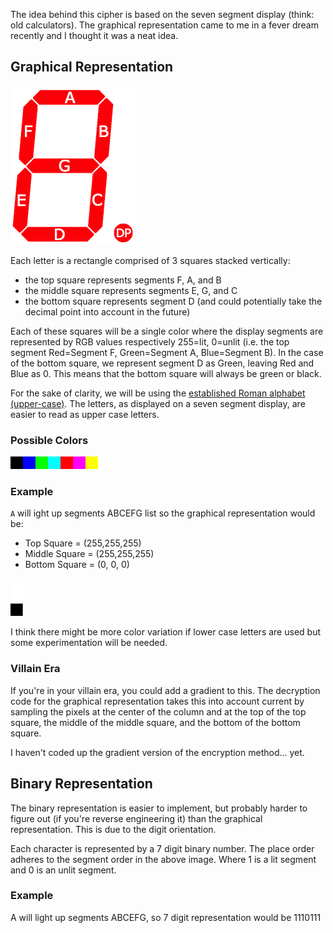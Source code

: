 The idea behind this cipher is based on the seven segment display (think: old calculators). The graphical representation came to me in a fever dream recently and I thought it was a neat idea.

## Graphical Representation

![](./docs/Arduino-7-Segment-Display-Tutorial-Segment-Layout-Diagram.png)

Each letter is a rectangle comprised of 3 squares stacked vertically:
- the top square represents segments F, A, and B
- the middle square represents segments E, G, and C
- the bottom square represents segment D (and could potentially take the decimal point into account in the future)

Each of these squares will be a single color where the display segments are represented by RGB values respectively 255=lit, 0=unlit (i.e. the top segment Red=Segment F, Green=Segment A, Blue=Segment B). In the case of the bottom square, we represent segment D as Green, leaving Red and Blue as 0. This means that the bottom square will always be green or black.

For the sake of clarity, we will be using the [established Roman alphabet (upper-case)](https://en.wikipedia.org/wiki/Seven-segment_display_character_representations#Alphabet). The letters, as displayed on a seven segment display, are easier to read as upper case letters.

### Possible Colors
![](./docs/0-0-0.png)![](./docs/0-0-1.png)![](./docs/0-1-0.png)![](./docs/0-1-1.png)![](./docs/1-0-0.png)![](./docs/1-0-1.png)![](./docs/1-1-0.png)![](./docs/1-1-1.png)

### Example
`A` will ight up segments ABCEFG list so the graphical representation would be:
- Top Square = (255,255,255)
- Middle Square = (255,255,255)
- Bottom Square = (0, 0, 0)

![graphical representation of A](./docs/capital-a-visual.png)

I think there might be more color variation if lower case letters are used but some experimentation will be needed.

### Villain Era

If you're in your villain era, you could add a gradient to this. The decryption code for the graphical representation takes this into account current by sampling the pixels at the center of the column and at the top of the top square, the middle of the middle square, and the bottom of the bottom square.

I haven't coded up the gradient version of the encryption method... yet.

## Binary Representation

The binary representation is easier to implement, but probably harder to figure out (if you're reverse engineering it) than the graphical representation. This is due to the digit orientation.

Each character is represented by a 7 digit binary number. The place order adheres to the segment order in the above image. Where 1 is a lit segment and 0 is an unlit segment.

### Example
A will light up segments ABCEFG, so 7 digit representation would be 1110111

